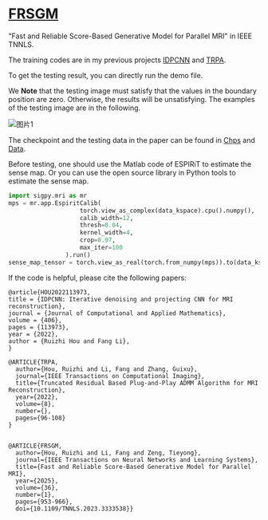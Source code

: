 # [FRSGM](https://doi.org/10.1109/tnnls.2023.3333538)
"Fast and Reliable Score-Based Generative Model for Parallel MRI" in IEEE TNNLS.

The training codes are in my previous projects [IDPCNN](https://github.com/Houruizhi/IDPCNN) and [TRPA](https://github.com/Houruizhi/TRPA).

To get the testing result, you can directly run the demo file.

We **Note** that the testing image must satisfy that the values in the boundary position are zero. Otherwise, the results will be unsatisfying. The examples of the testing image are in the following.

![图片1](https://github.com/Houruizhi/FRSGM/assets/43208624/ff86c8c1-22b9-418a-a912-58e966eee76d)


The checkpoint and the testing data in the paper can be found in [Chps](https://drive.google.com/file/d/1ThVsaKe2SfY0z_RNxPfPy3q8sOeGSglW/view?usp=sharing) and [Data](https://drive.google.com/file/d/1TZ3suvpicCCSET8m_QE_T4DggsGp5sQ4/view?usp=drive_link).

Before testing, one should use the Matlab code of ESPIRiT to estimate the sense map. Or you can use the open source library in Python tools to estimate the sense map.
```python
import sigpy.mri as mr
mps = mr.app.EspiritCalib(
                    torch.view_as_complex(data_kspace).cpu().numpy(),
                    calib_width=12,
                    thresh=0.04,
                    kernel_width=4,
                    crop=0.97,
                    max_iter=100
                ).run()
sense_map_tensor = torch.view_as_real(torch.from_numpy(mps)).to(data_kspace.device)
```

If the code is helpful, please cite the following papers:
```
@article{HOU2022113973,
title = {IDPCNN: Iterative denoising and projecting CNN for MRI reconstruction},
journal = {Journal of Computational and Applied Mathematics},
volume = {406},
pages = {113973},
year = {2022},
author = {Ruizhi Hou and Fang Li},
}

@ARTICLE{TRPA,
  author={Hou, Ruizhi and Li, Fang and Zhang, Guixu},
  journal={IEEE Transactions on Computational Imaging}, 
  title={Truncated Residual Based Plug-and-Play ADMM Algorithm for MRI Reconstruction}, 
  year={2022},
  volume={8},
  number={},
  pages={96-108}
}


@ARTICLE{FRSGM,
  author={Hou, Ruizhi and Li, Fang and Zeng, Tieyong},
  journal={IEEE Transactions on Neural Networks and Learning Systems}, 
  title={Fast and Reliable Score-Based Generative Model for Parallel MRI}, 
  year={2025},
  volume={36},
  number={1},
  pages={953-966},
  doi={10.1109/TNNLS.2023.3333538}}
```
